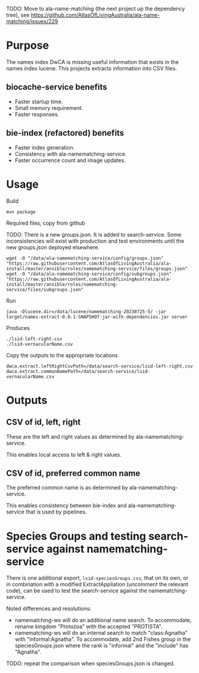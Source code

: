 TODO: Move to ala-name-matching (the next project up the dependency tree), see https://github.com/AtlasOfLivingAustralia/ala-name-matching/issues/229

# Purpose
The names index DwCA is missing useful information that exists in the names index lucene. This projects extracts 
information into CSV files.

## biocache-service benefits
- Faster startup time.
- Small memory requirement.
- Faster responses.

## bie-index (refactored) benefits
- Faster index generation.
- Consistency with ala-namematching-service.
- Faster occurrence count and image updates.

# Usage

Build

```shell
mvn package
```

Required files, copy from github

TODO: There is a new groups.json. It is added to search-service. Some inconsistencies will exist with production and test environments until the new groups.json deployed elsewhere.    
```
wget -O "/data/ala-namematching-service/config/groups.json" "https://raw.githubusercontent.com/AtlasOfLivingAustralia/ala-install/master/ansible/roles/namematching-service/files/groups.json"
wget -O "/data/ala-namematching-service/config/subgroups.json" "https://raw.githubusercontent.com/AtlasOfLivingAustralia/ala-install/master/ansible/roles/namematching-service/files/subgroups.json"
```

Run
```shell
java -Dlucene.dir=/data/lucene/namematching-20230725-5/ -jar target/names-extract-0.0.1-SNAPSHOT-jar-with-dependencies.jar server
```

Produces
```shell
./lsid-left-right.csv
./lsid-vernacularName.csv
```

Copy the outputs to the appropriate locations
```
dwca.extract.leftRightCsvPath=/data/search-service/lsid-left-right.csv
dwca.extract.commonNamePath=/data/search-service/lsid-vernacularName.csv
```

# Outputs

## CSV of id, left, right
These are the left and right values as determined by ala-namematching-service.

This enables local access to left & right values.

## CSV of id, preferred common name
The preferred common name is as determined by ala-namematching-service.

This enables consistency between bie-index and ala-namematching-service that is used by pipelines.

# Species Groups and testing search-service against namematching-service

There is one additional export, `lsid-speciesGroups.csv`, that on its own, or in combination with a modified 
ExtractAppliation (uncomment the relevant code), can be used to test the search-service against the namematching-service.

Noted differences and resolutions:
- namematching-ws will do an additional name search. To accommodate, rename kingdom "Protozoa" with the accepted "PROTISTA".
- namematching-ws will do an internal search to match "class:Agnatha" with "informal:Agnatha". To accommodate, add 2nd 
Fishes group in the speciesGroups.json where the rank is "informal" and the "include" has "Agnatha".

TODO: repeat the comparison when speciesGroups.json is changed.
